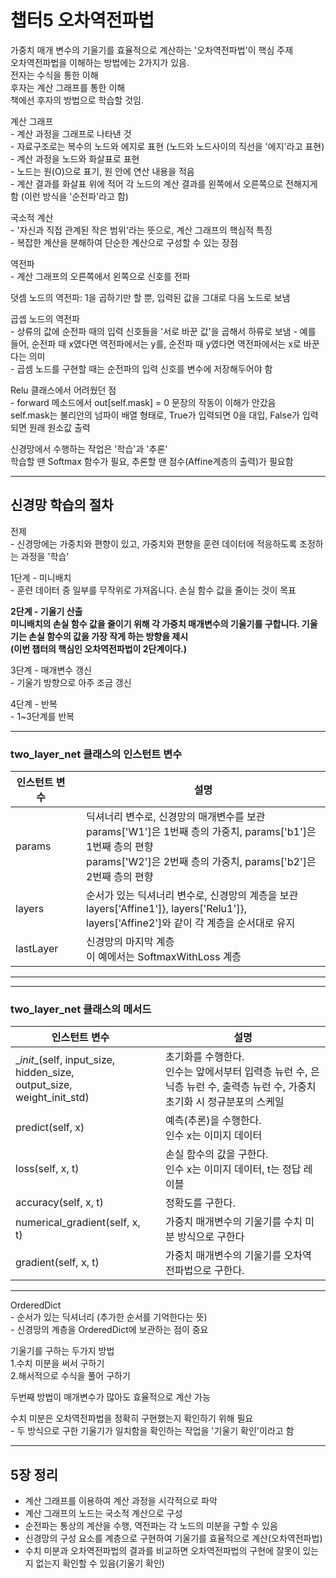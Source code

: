 # 챕터5 오차역전파법
가중치 매개 변수의 기울기를 효율적으로 계산하는 '오차역전파법'이 핵심 주제  
오차역전파법을 이해하는 방법에는 2가지가 있음.  
전자는 수식을 통한 이해  
후자는 계산 그래프를 통한 이해  
책에선 후자의 방법으로 학습할 것임.

계산 그래프  
\- 계산 과정을 그래프로 나타낸 것  
\- 자료구조로는 복수의 노드와 에지로 표현 (노드와 노드사이의 직선을 '에지'라고 표현)  
\- 계산 과정을 노드와 화살표로 표현  
\- 노드는 원(O)으로 표기, 원 안에 연산 내용을 적음  
\- 계산 결과를 화살표 위에 적어 각 노드의 계산 결과를 왼쪽에서 오른쪽으로 전해지게 함 (이런 방식을 '순전파'라고 함)

국소적 계산  
\- '자신과 직접 관계된 작은 범위'라는 뜻으로, 계산 그래프의 핵심적 특징  
\- 복잡한 계산을 분해하여 단순한 계산으로 구성할 수 있는 장점  

역전파  
\- 계산 그래프의 오른쪽에서 왼쪽으로 신호를 전파

덧셈 노드의 역전파: 1을 곱하기만 할 뿐, 입력된 값을 그대로 다음 노드로 보냄

곱셉 노드의 역전파  
\- 상류의 값에 순전파 때의 입력 신호들을 '서로 바꾼 값'을 곱해서 하류로 보냄
\- 예를 들어, 순전파 때 x였다면 역전파에서는 y를, 순전파 때 y였다면 역전파에서는 x로 바꾼다는 의미  
\- 곱셈 노드를 구현할 때는 순전파의 입력 신호를 변수에 저장해두어야 함

Relu 클래스에서 어려웠던 점  
\- forward 메소드에서 out[self.mask] = 0 문장의 작동이 이해가 안갔음  
self.mask는 불리안의 넘파이 배열 형태로, True가 입력되면 0을 대입, False가 입력되면 원래 원소값 출력

신경망에서 수행하는 작업은 '학습'과 '추론'  
학습할 땐 Softmax 함수가 필요, 추론할 땐 점수(Affine계층의 출력)가 필요함

---

## 신경망 학습의 절차   

전제  
\- 신경망에는 가중치와 편향이 있고, 가중치와 편향을 훈련 데이터에 적응하도록 조정하는 과정을 '학습'
  
1단계 - 미니배치  
\- 훈련 데이터 중 일부를 무작위로 가져옵니다. 손실 함수 값을 줄이는 것이 목표  
  
**2단계 - 기울기 산출  
미니배치의 손실 함수 값을 줄이기 위해 각 가중치 매개변수의 기울기를 구합니다. 기울기는 손실 함수의 값을 가장 작게 하는 방향을 제시  
(이번 챕터의 핵심인 오차역전파법이 2단계이다.)**  
  
3단계 - 매개변수 갱신  
\- 기울기 방향으로 아주 조금 갱신  
  
4단계 - 반복  
\- 1~3단계를 반복  

---
### two_layer_net 클래스의 인스턴트 변수
|인스턴트 변수||설명|
|---|---|---|
|params||딕셔너리 변수로, 신경망의 매개변수를 보관 <br>params['W1']은 1번째 층의 가중치, params['b1']은 1번째 층의 편향<br>params['W2']은 2번째 층의 가중치, params['b2']은 2번째 층의 편향|
|layers||순서가 있는 딕셔너리 변수로, 신경망의 계층을 보관<br>layers['Affine1']}, layers['Relu1']}, layers['Affine2']와 같이 각 계층을 순서대로 유지|
|lastLayer||신경망의 마지막 계층<br>이 예에서는 SoftmaxWithLoss 계층|

---
---
### two_layer_net 클래스의 메서드
|인스턴트 변수||설명|
|---|---|---|
|\__init__(self, input_size, hidden_size, <br>output_size, weight_init_std)||초기화를 수행한다.<br>인수는 앞에서부터 입력층 뉴런 수, 은닉층 뉴런 수, 출력층 뉴런 수, 가중치 초기화 시 정규분포의 스케일|
|predict(self, x)||예측(추론)을 수행한다.<br>인수 x는 이미지 데이터|
|loss(self, x, t)||손실 함수의 값을 구한다.<br>인수 x는 이미지 데이터, t는 정답 레이블|
|accuracy(self, x, t)||정확도를 구한다.|
|numerical_gradient(self, x, t)||가중치 매개변수의 기울기를 수치 미분 방식으로 구한다|
|gradient(self, x, t)||가중치 매개변수의 기울기를 오차역전파법으로 구한다.|

---

OrderedDict  
\- 순서가 있는 딕셔너리 (추가한 순서를 기억한다는 뜻)  
\- 신경망의 계층을 OrderedDict에 보관하는 점이 중요  

기울기를 구하는 두가지 방법  
1.수치 미분을 써서 구하기  
2.해서적으로 수식을 풀어 구하기  

두번째 방법이 매개변수가 많아도 효율적으로 계산 가능  

수치 미분은 오차역전파법을 정확히 구현했는지 확인하기 위해 필요  
\- 두 방식으로 구한 기울기가 일치함을 확인하는 작업을 '기울기 확인'이라고 함  

---
## 5장 정리
- 계산 그래프를 이용하여 계산 과정을 시각적으로 파악
- 계산 그래프의 노드는 국소적 계산으로 구성
- 순전파는 통상의 계산을 수행, 역전파는 각 노드의 미분을 구할 수 있음
- 신경망의 구성 요소를 계층으로 구현하여 기울기를 효율적으로 계산(오차역전파법)
- 수치 미분과 오차역전파법의 결과를 비교하면 오차역전파법의 구현에 잘못이 있는지 없는지 확인할 수 있음(기울기 확인)